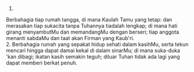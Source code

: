 1.
Berbahagia tiap rumah tangga, di mana Kaulah Tamu yang tetap:
dan merasakan tiap sukacita tanpa Tuhannya tiadalah lengkap;
di mana hati girang menyambutMu dan memandangMu dengan
berseri; tiap anggota menanti sabdaMu dan taat akan Firman yang Kaub'ri.
<br>
2.
Berbahagia rumah yang sepakat hidup sehati dalam kasihMu,
serta tekun mencari hingga dapat damai kekal di dalam sinarMu;
di mana suka-duka 'kan dibagi; ikatan kasih semakin teguh; diluar
Tuhan tidak ada lagi yang dapat memberi berkat penuh.